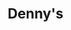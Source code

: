 ---
layout: project
bodyClass: project
title: "Denny's"
orderId: 003
builtIn: "Winter 2014"
client: "Denny's Diner"
headline: "The Grand Slams are America's favorite breakfast foods with a lot of unexpected kick."
agency:
 - "Erwin Penland"
 - "http://www.erwinpenland.com/"
liveUrl: http://thegrandslams.com/
technologies:
  - HTML
  - SCSS
  - Javascript / jQuery
  - Expression Engine
screenshots: true
logo: true
---